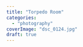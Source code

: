 ```yaml
---
title: "Torpedo Room"
categories: 
  - "photography"
coverImage: "dsc_0124.jpg"
draft: true
---
```



